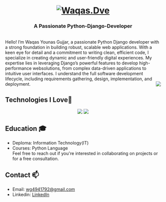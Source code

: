 <h1 align="center">
  <a href="https://git.io/typing-svg">
    <img src="https://readme-typing-svg.demolab.com?font=Montserrat&weight=500&size=24&duration=2000&pause=1000&center=true&vCenter=true&random=false&width=600&lines=Hi+there!👋;I'm+Waqas+Younas+Gujar" alt="Waqas.Dve" />
  </a>
</h1>

<h3 align="center">
  A Passionate Python-Django-Developer
</h3>
<br/>
Hello! I’m Waqas Younas Gujjar, a passionate Python Django developer with a strong foundation in building robust, scalable web applications. With a keen eye for detail and a commitment to writing clean, efficient code, I specialize in creating dynamic and user-friendly digital experiences. My expertise lies in leveraging Django’s powerful features to develop high-performance websolutions, from complex data-driven applications to intuitive user interfaces. I understand the full software development lifecycle, including requirements gathering, design, 
implementation, and deployment.
<img align="right" src="https://visitor-badge.laobi.icu/badge?page_id=Waqas-Gujjar/.Waqas-Gujjar/&left_color=red&right_color=green&left_text=Visitors" />

##  Technologies I Love🚀
<div align="center">
    <img src="https://skillicons.dev/icons?i=javascript,react,nextjs,bootstrap,html,css,vscode,github,tailwind,git,redis,aws,linux" />
    <img src="https://skillicons.dev/icons?i=nodejs,python,docker,mysql,postgresql,django,flask,fastapi,Drf" /><br>
</div>


## Education 🎓
* Deploma: Information Technology(IT)
* Courses: Python Language
<br>Feel free to reach out if you're interested in collaborating on projects or for a free consultation.

## Contact 📫
* Email: wg4941792@gmail.com
* Linkedin: [LinkedIn](https://www.linkedin.com/in/waqas-younas-gujar/)
